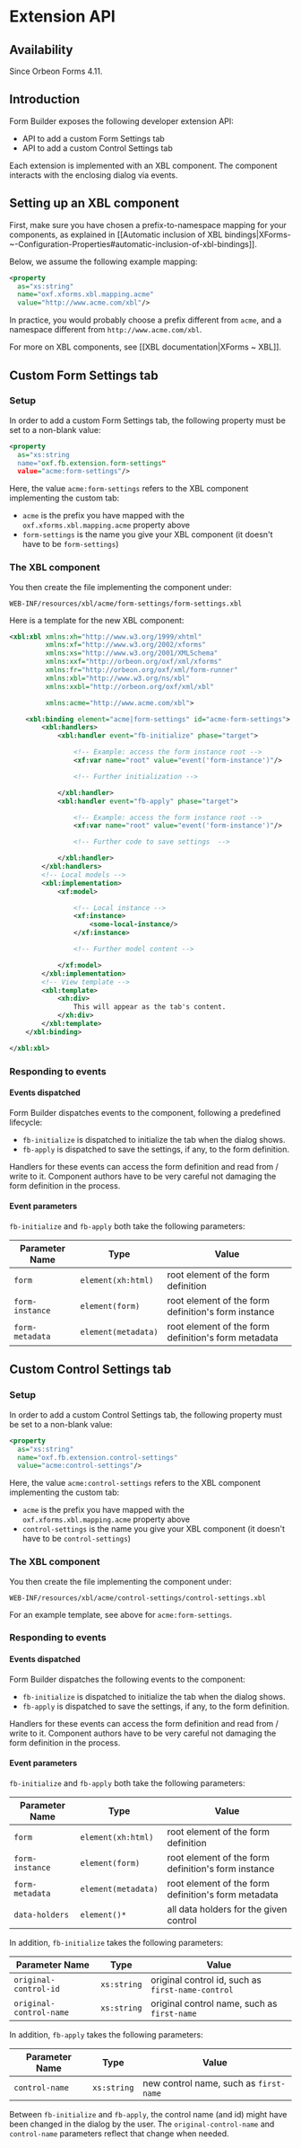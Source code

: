 # Extension API

<!-- toc -->

## Availability

Since Orbeon Forms 4.11.

## Introduction

Form Builder exposes the following developer extension API:

- API to add a custom Form Settings tab
- API to add a custom Control Settings tab

Each extension is implemented with an XBL component. The component interacts with the enclosing dialog via events.

## Setting up an XBL component

First, make sure you have chosen a prefix-to-namespace mapping for your components, as explained in
[[Automatic inclusion of XBL bindings|XForms-~-Configuration-Properties#automatic-inclusion-of-xbl-bindings]].

Below, we assume the following example mapping:

```xml
<property
  as="xs:string"
  name="oxf.xforms.xbl.mapping.acme"
  value="http://www.acme.com/xbl"/>
```

In practice, you would probably choose a prefix different from `acme`, and a namespace different from
`http://www.acme.com/xbl`.

For more on XBL components, see [[XBL documentation|XForms ~ XBL]].

## Custom Form Settings tab

### Setup

In order to add a custom Form Settings tab, the following property must be set to a non-blank value:

```xml
<property
  as="xs:string
  name="oxf.fb.extension.form-settings"
  value="acme:form-settings"/>
```

Here, the value `acme:form-settings` refers to the XBL component implementing the custom tab:

- `acme` is the prefix you have mapped with the `oxf.xforms.xbl.mapping.acme` property above
- `form-settings` is the name you give your XBL component (it doesn't have to be `form-settings`)

### The XBL component

You then create the file implementing the component under:

```
WEB-INF/resources/xbl/acme/form-settings/form-settings.xbl
```

Here is a template for the new XBL component:

```xml
<xbl:xbl xmlns:xh="http://www.w3.org/1999/xhtml"
         xmlns:xf="http://www.w3.org/2002/xforms"
         xmlns:xs="http://www.w3.org/2001/XMLSchema"
         xmlns:xxf="http://orbeon.org/oxf/xml/xforms"
         xmlns:fr="http://orbeon.org/oxf/xml/form-runner"
         xmlns:xbl="http://www.w3.org/ns/xbl"
         xmlns:xxbl="http://orbeon.org/oxf/xml/xbl"

         xmlns:acme="http://www.acme.com/xbl">

    <xbl:binding element="acme|form-settings" id="acme-form-settings">
        <xbl:handlers>
            <xbl:handler event="fb-initialize" phase="target">

                <!-- Example: access the form instance root -->
                <xf:var name="root" value="event('form-instance')"/>

                <!-- Further initialization -->

            </xbl:handler>
            <xbl:handler event="fb-apply" phase="target">

                <!-- Example: access the form instance root -->
                <xf:var name="root" value="event('form-instance')"/>

                <!-- Further code to save settings  -->

            </xbl:handler>
        </xbl:handlers>
        <!-- Local models -->
        <xbl:implementation>
            <xf:model>

                <!-- Local instance -->
                <xf:instance>
                    <some-local-instance/>
                </xf:instance>

                <!-- Further model content -->

            </xf:model>
        </xbl:implementation>
        <!-- View template -->
        <xbl:template>
            <xh:div>
                This will appear as the tab's content.
            </xh:div>
        </xbl:template>
    </xbl:binding>

</xbl:xbl>
```

### Responding to events

#### Events dispatched

Form Builder dispatches events to the component, following a predefined lifecycle:

- `fb-initialize` is dispatched to initialize the tab when the dialog shows.
- `fb-apply` is dispatched to save the settings, if any, to the form definition.

Handlers for these events can access the form definition and read from / write to it. Component authors have to be
very careful not damaging the form definition in the process.

#### Event parameters

`fb-initialize` and `fb-apply` both take the following parameters:

Parameter Name|Type|Value
---|---|---
`form` | `element(xh:html)` | root element of the form definition
`form-instance` | `element(form)` | root element of the form definition's form instance
`form-metadata` | `element(metadata)` | root element of the form definition's form metadata

## Custom Control Settings tab

### Setup

In order to add a custom Control Settings tab, the following property must be set to a non-blank value:


```xml
<property
  as="xs:string"
  name="oxf.fb.extension.control-settings"
  value="acme:control-settings"/>
```

Here, the value `acme:control-settings` refers to the XBL component implementing the custom tab:

- `acme` is the prefix you have mapped with the `oxf.xforms.xbl.mapping.acme` property above
- `control-settings` is the name you give your XBL component (it doesn't have to be `control-settings`)

### The XBL component

You then create the file implementing the component under:

```
WEB-INF/resources/xbl/acme/control-settings/control-settings.xbl
```

For an example template, see above for `acme:form-settings`.

### Responding to events

#### Events dispatched

Form Builder dispatches the following events to the component:

- `fb-initialize` is dispatched to initialize the tab when the dialog shows.
- `fb-apply` is dispatched to save the settings, if any, to the form definition.

Handlers for these events can access the form definition and read from / write to it. Component authors have to be
very careful not damaging the form definition in the process.

#### Event parameters

`fb-initialize` and `fb-apply` both take the following parameters:

Parameter Name|Type|Value
---|---|---
`form` | `element(xh:html)` | root element of the form definition
`form-instance` | `element(form)` | root element of the form definition's form instance
`form-metadata` | `element(metadata)` | root element of the form definition's form metadata
`data-holders` | `element()*` | all data holders for the given control

In addition, `fb-initialize` takes the following parameters:

Parameter Name|Type|Value
---|---|---
`original-control-id` | `xs:string` | original control id, such as `first-name-control`
`original-control-name` | `xs:string` | original control name, such as `first-name`

In addition, `fb-apply` takes the following parameters:

Parameter Name|Type|Value
---|---|---
`control-name` | `xs:string` | new control name, such as `first-name`

Between `fb-initialize` and `fb-apply`, the control name (and id) might have been changed in the dialog by the user.
The `original-control-name` and `control-name` parameters reflect that change when needed.

